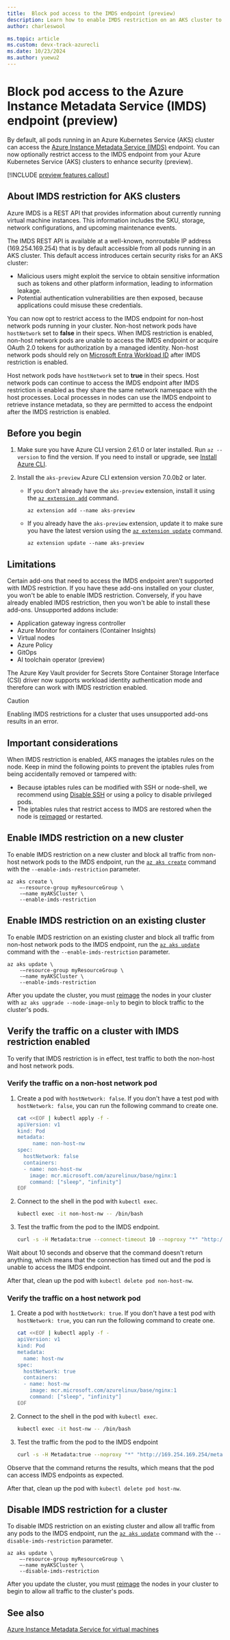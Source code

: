 ```yaml
---
title:  Block pod access to the IMDS endpoint (preview)
description: Learn how to enable IMDS restriction on an AKS cluster to restrict pod access to the IMDS endpoint (preview).
author: charleswool

ms.topic: article
ms.custom: devx-track-azurecli
ms.date: 10/23/2024
ms.author: yuewu2
---
```


# Block pod access to the Azure Instance Metadata Service (IMDS) endpoint (preview)

By default, all pods running in an Azure Kubernetes Service (AKS) cluster can access the [Azure Instance Metadata Service (IMDS)](/azure/virtual-machines/instance-metadata-service) endpoint. You can now optionally restrict access to the IMDS endpoint from your Azure Kubernetes Service (AKS) clusters to enhance security (preview).

[!INCLUDE [preview features callout](~/reusable-content/ce-skilling/azure/includes/aks/includes/preview/preview-callout.md)]

## About IMDS restriction for AKS clusters

Azure IMDS is a REST API that provides information about currently running virtual machine instances. This information includes the SKU, storage, network configurations, and upcoming maintenance events.

The IMDS REST API is available at a well-known, nonroutable IP address (169.254.169.254) that is by default accessible from all pods running in an AKS cluster. This default access introduces certain security risks for an AKS cluster:

- Malicious users might exploit the service to obtain sensitive information such as tokens and other platform information, leading to information leakage.
- Potential authentication vulnerabilities are then exposed, because applications could misuse these credentials.

You can now opt to restrict access to the IMDS endpoint for non-host network pods running in your cluster. Non-host network pods have  `hostNetwork` set to **false** in their specs. When IMDS restriction is enabled, non-host network pods are unable to access the IMDS endpoint or acquire OAuth 2.0 tokens for authorization by a managed identity. Non-host network pods should rely on [Microsoft Entra Workload ID][workload-identity-overview] after IMDS restriction is enabled.

Host network pods have `hostNetwork` set to **true** in their specs. Host network pods can continue to access the IMDS endpoint after IMDS restriction is enabled as they share the same network namespace with the host processes. Local processes in nodes can use the IMDS endpoint to retrieve instance metadata, so they are permitted to access the endpoint after the IMDS restriction is enabled.

## Before you begin

1. Make sure you have Azure CLI version 2.61.0 or later installed. Run `az --version` to find the version. If you need to install or upgrade, see [Install Azure CLI][install-azure-cli].

1. Install the `aks-preview` Azure CLI extension version 7.0.0b2 or later.

    - If you don't already have the `aks-preview` extension, install it using the [`az extension add`][az-extension-add] command.

        ```azurecli-interactive
        az extension add --name aks-preview
        ```

    - If you already have the `aks-preview` extension, update it to make sure you have the latest version using the [`az extension update`][az-extension-update] command.

        ```azurecli-interactive
        az extension update --name aks-preview
        ```

## Limitations

Certain add-ons that need to access the IMDS endpoint aren't supported with IMDS restriction. If you have these add-ons installed on your cluster, you won't be able to enable IMDS restriction. Conversely, if you have already enabled IMDS restriction, then you won't be able to install these add-ons. Unsupported addons include:

- Application gateway ingress controller
- Azure Monitor for containers (Container Insights)
- Virtual nodes
- Azure Policy
- GitOps
- AI toolchain operator (preview)

The Azure Key Vault provider for Secrets Store Container Storage Interface (CSI) driver now supports workload identity authentication mode and therefore can work with IMDS restriction enabled.

> [!CAUTION]
> Enabling IMDS restrictions for a cluster that uses unsupported add-ons results in an error.

## Important considerations

When IMDS restriction is enabled, AKS manages the iptables rules on the node. Keep in mind the following points to prevent the iptables rules from being accidentally removed or tampered with:

- Because iptables rules can be modified with SSH or node-shell, we recommend using [Disable SSH][disable-ssh] or using a policy to disable privileged pods.
- The iptables rules that restrict access to IMDS are restored when the node is [reimaged][node-image-upgrade] or restarted.

## Enable IMDS restriction on a new cluster

To enable IMDS restriction on a new cluster and block all traffic from non-host network pods to the IMDS endpoint, run the [`az aks create`](/cli/azure/aks#az-aks-create) command with the `--enable-imds-restriction` parameter.

```azurecli-interactive
az aks create \
    –-resource-group myResourceGroup \
    -–name myAKSCluster \
    --enable-imds-restriction
```

## Enable IMDS restriction on an existing cluster

To enable IMDS restriction on an existing cluster and block all traffic from non-host network pods to the IMDS endpoint, run the [`az aks update`](/cli/azure/aks#az-aks-update) command with the `--enable-imds-restriction` parameter.

```azurecli-interactive
az aks update \
    -–resource-group myResourceGroup \
    -–name myAKSCluster \
    --enable-imds-restriction
```

After you update the cluster, you must [reimage][node-image-upgrade] the nodes in your cluster with `az aks upgrade --node-image-only` to begin to block traffic to the cluster's pods.

## Verify the traffic on a cluster with IMDS restriction enabled

To verify that IMDS restriction is in effect, test traffic to both the non-host and host network pods.

### Verify the traffic on a non-host network pod

1. Create a pod with `hostNetwork: false`. If you don't have a test pod with `hostNetwork: false`, you can run the following command to create one.

    ```bash
    cat <<EOF | kubectl apply -f -
    apiVersion: v1
    kind: Pod
    metadata:
         name: non-host-nw
    spec:
      hostNetwork: false
      containers:
      - name: non-host-nw
        image: mcr.microsoft.com/azurelinux/base/nginx:1
        command: ["sleep", "infinity"]
    EOF
    ```

1. Connect to the shell in the pod with `kubectl exec`.

    ```bash
    kubectl exec -it non-host-nw -- /bin/bash
    ```

1. Test the traffic from the pod to the IMDS endpoint.

    ```bash
    curl -s -H Metadata:true --connect-timeout 10 --noproxy "*" "http://169.254.169.254/metadata/instance?api-version=2023-11-15" 
    ```

Wait about 10 seconds and observe that the command doesn't return anything, which means that the connection has timed out and the pod is unable to access the IMDS endpoint.

After that, clean up the pod with `kubectl delete pod non-host-nw`.

### Verify the traffic on a host network pod

1. Create a pod with `hostNetwork: true`. If you don't have a test pod with `hostNetwork: true`, you can run the following command to create one.

    ```bash
    cat <<EOF | kubectl apply -f -
    apiVersion: v1
    kind: Pod
    metadata:
      name: host-nw
    spec:
      hostNetwork: true
      containers:
      - name: host-nw
        image: mcr.microsoft.com/azurelinux/base/nginx:1
        command: ["sleep", "infinity"]
    EOF
    ```

1. Connect to the shell in the pod with `kubectl exec`.

    ```bash
    kubectl exec -it host-nw -- /bin/bash
    ```

1. Test the traffic from the pod to the IMDS endpoint

    ```bash
    curl -s -H Metadata:true --noproxy "*" "http://169.254.169.254/metadata/instance?api-version=2023-11-15" 
    ```

Observe that the command returns the results, which means that the pod can access IMDS endpoints as expected.

After that, clean up the pod with `kubectl delete pod host-nw`.

## Disable IMDS restriction for a cluster

To disable IMDS restriction on an existing cluster and allow all traffic from any pods to the IMDS endpoint, run the [`az aks update`](/cli/azure/aks#az-aks-update) command with the `--disable-imds-restriction` parameter.

```azurecli-interactive
az aks update \
    –-resource-group myResourceGroup \
    –-name myAKSCluster \
    --disable-imds-restriction
```

After you update the cluster, you must [reimage][node-image-upgrade] the nodes in your cluster to begin to allow all traffic to the cluster's pods.

## See also

[Azure Instance Metadata Service for virtual machines](/azure/virtual-machines/instance-metadata-service)

<!-- LINKS - internal -->
[install-azure-cli]: /cli/azure/install-azure-cli
[node-image-upgrade]: node-image-upgrade.md
[workload-identity-overview]: workload-identity-overview.md
[disable-ssh]: manage-ssh-node-access.md
[az-extension-add]: /cli/azure/extension#az-extension-add
[az-extension-update]: /cli/azure/extension#az-extension-update